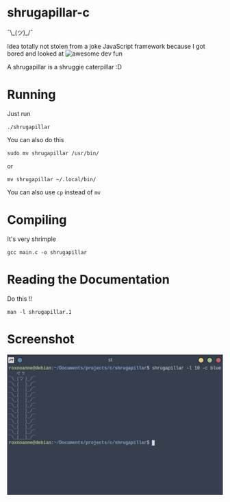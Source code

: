 # shrugapillar-c
¯\\\_(ツ)\_/¯

Idea totally not stolen from a joke JavaScript framework because I got bored and looked at ![awesome dev fun](https://github.com/mislavcimpersak/awesome-dev-fun)

A shrugapillar is a shruggie caterpillar :D

# Running
Just run
```
./shrugapillar
```

You can also do this
```
sudo mv shrugapillar /usr/bin/
```
or
```
mv shrugapillar ~/.local/bin/
```

You can also use `cp` instead of `mv`

# Compiling
It's very shrimple
```
gcc main.c -o shrugapillar
```

# Reading the Documentation
Do this !!
```
man -l shrugapillar.1
```

# Screenshot
![image](https://raw.githubusercontent.com/R0X0RE0/shrugapillar-c/main/shrugapillar_screenshot.png)
